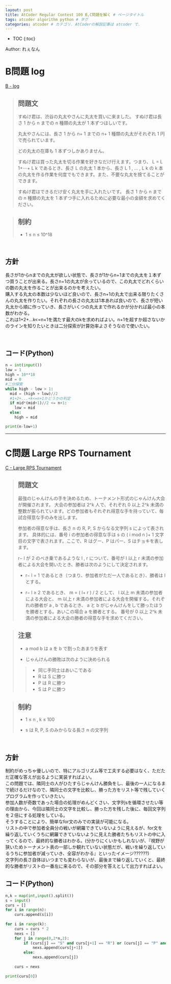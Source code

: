 ```yaml
---
layout: post
title: AtCoder Regular Contest 109 B,C問題を解く # ページタイトル
tags: atcoder algorithm python # タグ
categories: atcoder # カテゴリ. AtCoderの解説記事は atcoder で.
---
```



* TOC
{:toc}

Author: れぇなん　<!-- 自分の名前 -->

<!-- ↓↓↓↓↓ 記事内容 ↓↓↓↓↓ -->
# B問題 log

<a href="https://atcoder.jp/contests/arc109/tasks/arc109_b" target="_blank">B - log</a>

> ## 問題文
>すぬけ君は、渋谷の丸太やさんに丸太を買いに来ました。 すぬけ君は長さ 
1
 から 
n
 までの 
n
 種類の丸太が 
1
 本ずつほしいです。 
> 
>丸太やさんには、長さ 
1
 から 
n+
1
 までの 
n+
1
 種類の丸太がそれぞれ 
1
 円で売られています。
>
>どの丸太の在庫も 
1
 本ずつしかありません。
>
>すぬけ君は買った丸太を切る作業を好きなだけ行えます。つまり、
L
=
L
1+⋯+
L
k
 であるとき、長さ 
L
 の丸太 
1
 本から、長さ 
L
1
,
…
,
L
k
 の 
k
 本の丸太を作る作業を何度でもできます。また、不要な丸太を捨てることができます。
>
>すぬけ君はできるだけ安く丸太を手に入れたいです。 長さ 
1
 から 
n
 までの 
n
 種類の丸太を 
1
 本ずつ手に入れるために必要な最小の金額を求めてください。

> ## 制約
> * 1
≤
n
≤
10^18

<br>

## 方針
長さが1からnまでの丸太が欲しい状態で、長さが1からn+1までの丸太を１本ずつ買うことが出来る。長さn+1の丸太が余っているので、この丸太でどれくらいの数の丸太を作ることが出来るのかを考えたい。
<br>
購入する丸太の本数は少ないほど良いので、長さn+1の丸太で出来る限りたくさんの丸太を作りたい。それぞれの長さの丸太は1本あれば良いので、長さが短い丸太から順に作っていき、長さがいくつの丸太まで作れるかが分かれば最小の本数がわかる。
<br>
これは1+2+...k<=n+1を満たす最大のkを求めればよい。n+1を超すか超さないかのラインを知りたいときは二分探索が計算効率よさそうなので使いたい。

<br>

## コード(Python)

```python
n = int(input())
low = 1
high = 10**18
mid = 0
#二分探索
while high - low > 1:
  mid = (high + low)//2
  #1+2+...+k<=n+1かどうかの判定
  if mid*(mid+1)//2 <= n+1:
    low = mid
  else:
    high = mid

print(n-low+1)
```
---

# C問題 Large RPS Tournament

<a href="https://atcoder.jp/contests/arc109/tasks/arc109_c" target="_blank">C - Large RPS Tournament</a>

> ## 問題文
>
>最強のじゃんけんの手を決めるため、トーナメント形式のじゃんけん大会が開催されます。 大会の参加者は 
2^k
 人で、それぞれ 
0
 以上 
2^k
 未満の整数が振られています。どの参加者もそれぞれ得意な手を持っていて、毎試合得意な手のみを出します。
>
>参加者の得意な手は、長さ 
n
 の R, P, S からなる文字列 
s
 によって表されます。 具体的には、番号 
i
 の参加者の得意な手は 
s
 の 
(
i
 mod 
n
)+
1
 文字目の文字で表されます。ここで、R はグー、P はパー、S はチョキを表します。
>
>r−
l
 が 
2
 のべき乗であるような 
l
,
r
 について、番号が 
l
 以上 
r
 未満の参加者による大会を開いたとき、勝者は次のようにして決定されます。
>
> * r−
l
=
1
 であるとき（つまり、参加者がただ一人であるとき）、勝者は 
l
 とする。
>
> * r−
l
≥
2
 であるとき、
m
=
(
l+
r
)
/
2
 として、
l
 以上 
m
 未満の参加者による大会と、
m
 以上 
r
 未満の参加者による大会を開催する。それぞれの勝者が 
a
,
b
 であるとき、
a
 と 
b
 がじゃんけんをして勝ったほうを勝者とする。あいこの場合 
a
 を勝者とする。
番号が 
0
 以上 
2^k
 未満の参加者による大会の勝者の得意な手を求めてください。

> ##  注意
> * a
 mod 
b
 は 
a
 を 
b
 で割ったあまりを表す
>
> * じゃんけんの勝敗は次のように決められる
>> * 同じ手同士はあいこである
>> * R は S に勝つ
>> * P は R に勝つ
>> * S は P に勝つ

> ## 制約
> * 1
≤
n
,
k
≤
100
>
> * s
 は R, P, S のみからなる長さ 
n
 の文字列

<br>

## 方針
制約がめっちゃ優しいので、特にアルゴリズム等で工夫する必要はなく、ただただ正確な答えが出るように実装すればよい。
<br>
この問題では、隣同士の人がひたすらじゃんけん勝負をし、最後の一人になるまで続けるだけなので、隣同士の文字を比較し、勝った方をリスト等で残していくプログラムを作っていきたい。
<br>
参加人数が奇数であった場合の処理がめんどくさい、文字列sを循環させたい等の理由から、今回は隣同士の文字を比較し、勝った方を残した後に、毎回文字列を２倍にする処理をしている。
<br>
そうすることにより、簡単なfor文のみでの実装が可能になる。
<br>
リストの中で参加者全員分の戦いが網羅できていないように見えるが、for文を繰り返していくうちに網羅できていないように見えた勝者たちもリストの中に入ってくるので、最終的な勝者はわかる。(分かりにくいかもしれないが、『視野が狭いためトーナメント表の一部しか観れていない状態だが、戦いを繰り返しているうちに参加者が減っていき、全容がわかる』といったイメージ??????)
<br>
文字列の長さ自体はいつまでも変わらないが、最後まで繰り返していくと、最終的な勝者がリストの一番左に来るので、その部分を答えとして出力すればよい。

## コード(Python)
```python
n,k = map(int,input().split())
s = input()
curs = []
for i in range(n):
    curs.append(s[i])
 
for i in range(k):
    curs = curs * 2
    nexs = []
    for j in range(0,2*n,2):
        if (curs[j] == "S" and curs[j+1] == "R") or (curs[j] == "P" and curs[j+1] == "S") or (curs[j] == "R" and curs[j+1] == "P"):
            nexs.append(curs[j+1])
        else:
            nexs.append(curs[j])
            
    curs = nexs
    
print(curs[0])
```
